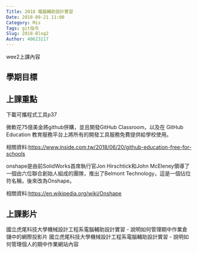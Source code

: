```yaml
---
Title: 2018 電腦輔助設計實習
Date: 2018-09-21 11:00
Category: Mis
Tags: git指令
Slug: 2018-Blog2
Author: 40623117
---
```


wee2上課內容


<!-- PELICAN_END_SUMMARY -->

學期目標
----


上課重點
----

下載可攜程式工具p37

微軟花75億美金將github併購，並且開發GitHub Classroom，以及在 GitHub Education 教育服務平台上將所有的開發工具服務免費提供給學校使用。

相關資料:https://www.inside.com.tw/2018/06/20/github-education-free-for-schools

onshape是由前SolidWorks首席執行官Jon Hirschtick和John McEleney領導了一個由六位聯合創始人組成的團隊，推出了Belmont Technology，這是一個佔位符名稱，後來改為Onshape。

相關資料:https://en.wikipedia.org/wiki/Onshape

[p37]:(http://mde.tw/cadp2018/content/index.html)
[GitHub Classroom]:(https://classroom.github.com/)
[GitHub Education]:(https://education.github.com/)
上課影片
----

國立虎尾科技大學機械設計工程系電腦輔助設計實習 - 說明如何管理期中作業倉儲中的網際投影片 
國立虎尾科技大學機械設計工程系電腦輔助設計實習 - 說明如何管理個人的期中作業網站內容 

[國立虎尾科技大學機械設計工程系電腦輔助設計實習 - 說明如何管理期中作業倉儲中的網際投影片]:(https://youtu.be/3SR7vom0YA8) 
[國立虎尾科技大學機械設計工程系電腦輔助設計實習 - 說明如何管理個人的期中作業網站內容]:(https://youtu.be/sD9slKyFNao)